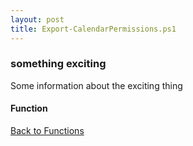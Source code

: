 ```yaml
---
layout: post
title: Export-CalendarPermissions.ps1
---
```


### something exciting

Some information about the exciting thing

#### Function

<script src="https://gist-it.appspot.com/github.com/BanterBoy/scripts-blog/blob/master/PowerShell/functions/exchange/Export-CalendarPermissions.ps1"></script>

<a href="/menu/_pages/functions.html">Back to Functions</a>

